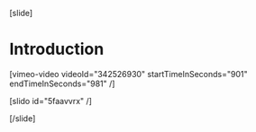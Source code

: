 [slide]
# Introduction

[vimeo-video videoId="342526930" startTimeInSeconds="901" endTimeInSeconds="981" /]

[slido id="5faavvrx" /]

[/slide]